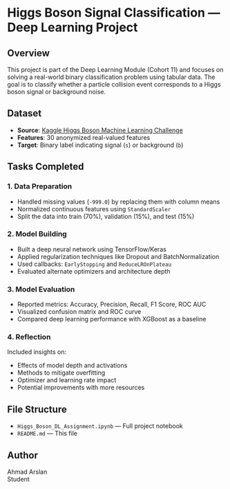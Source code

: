 # Higgs Boson Signal Classification — Deep Learning Project

## Overview

This project is part of the Deep Learning Module (Cohort 11) and focuses on solving a real-world binary classification problem using tabular data. The goal is to classify whether a particle collision event corresponds to a Higgs boson signal or background noise.

## Dataset

- **Source**: [Kaggle Higgs Boson Machine Learning Challenge](https://www.kaggle.com/competitions/higgs-boson)
- **Features**: 30 anonymized real-valued features
- **Target**: Binary label indicating signal (`s`) or background (`b`)

## Tasks Completed

### 1. Data Preparation
- Handled missing values (`-999.0`) by replacing them with column means
- Normalized continuous features using `StandardScaler`
- Split the data into train (70%), validation (15%), and test (15%)

### 2. Model Building
- Built a deep neural network using TensorFlow/Keras
- Applied regularization techniques like Dropout and BatchNormalization
- Used callbacks: `EarlyStopping` and `ReduceLROnPlateau`
- Evaluated alternate optimizers and architecture depth

### 3. Model Evaluation
- Reported metrics: Accuracy, Precision, Recall, F1 Score, ROC AUC
- Visualized confusion matrix and ROC curve
- Compared deep learning performance with XGBoost as a baseline

### 4. Reflection
Included insights on:
- Effects of model depth and activations
- Methods to mitigate overfitting
- Optimizer and learning rate impact
- Potential improvements with more resources

## File Structure

- `Higgs_Boson_DL_Assignment.ipynb` — Full project notebook
- `README.md` — This file

## Author

Ahmad Arslan  
Student 
